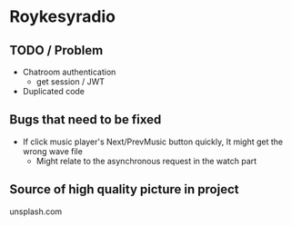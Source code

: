 # Roykesyradio


## TODO / Problem
- Chatroom authentication
    - get session / JWT
- Duplicated code

## Bugs that need to be fixed
- If click music player's Next/PrevMusic button quickly, It might get the wrong wave file
    - Might relate to the asynchronous request in the watch part

## Source of high quality picture in project

unsplash.com